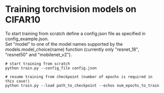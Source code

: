 # Training torchvision models on CIFAR10
To start training from scratch define a config.json file as specified in config_example.json. <br>
Set "model" to one of the model names supported by the models.model_choice(name) function (currently only "resnet_18", "resnet50" and "mobilenet_v2").
```
# start training from scratch
python train.py --config_file config.json
```
```
# resume training from checkpoint (number of epochs is required in this case!)
python train.py --load path_to_checkpoint --echos num_epochs_to_train
```
